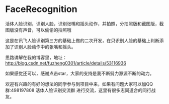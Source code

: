 # FaceRecognition
活体人脸识别，识别人脸，识别张嘴和摇头动作，并拍照，分拍照版和截图版，截图版没有声音，可以偷偷的拍照哦

这是在讯飞人脸识别第三方的基础上做的二次开发，在只识别人脸的基础上判断添加了识别人脸动作中的张嘴和摇头。

思路讲解在我的博客里，地址：http://blog.csdn.net/fuzheng0301/article/details/53116936

如果感觉还可以，感谢点击star，大家的支持是我不断努力源源不断的动力。

欢迎有兴趣的有好的想法的同学参与到项目中来，如果有问题大家可以加QQ群:498197808 活体人脸识别交流群 进行交流，这里有很多志同道合的同行战友。
